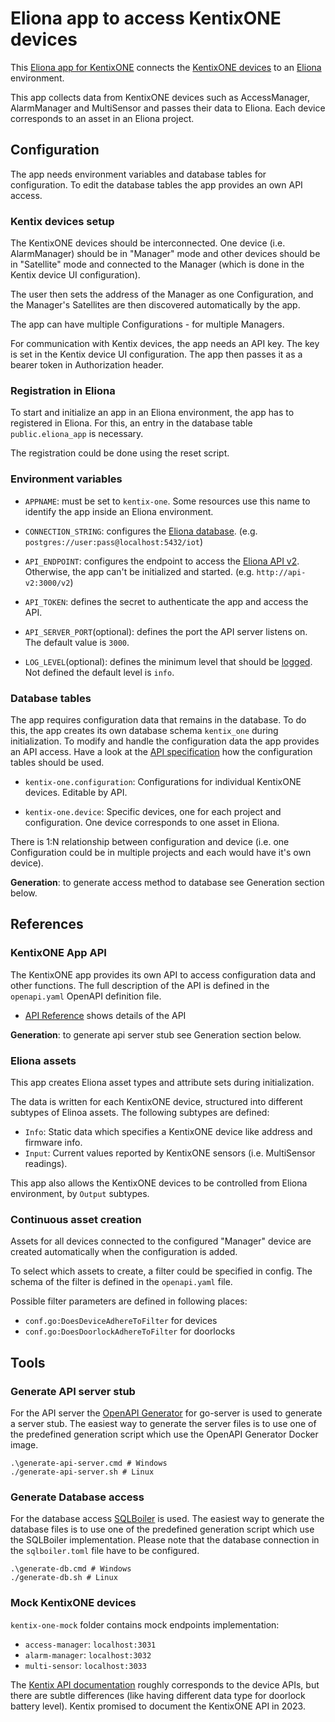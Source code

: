 # Eliona app to access KentixONE devices
This [Eliona app for KentixONE](https://github.com/eliona-smart-building-assistant/kentix-one-app) connects the [KentixONE devices](https://kentix.com/en/kentixone/) to an [Eliona](https://www.eliona.io/) environment.

This app collects data from KentixONE devices such as AccessManager, AlarmManager and MultiSensor and passes their data to Eliona. Each device corresponds to an asset in an Eliona project.

## Configuration

The app needs environment variables and database tables for configuration. To edit the database tables the app provides an own API access.

### Kentix devices setup ###

The KentixONE devices should be interconnected. One device (i.e. AlarmManager) should be in "Manager" mode and other devices should be in "Satellite" mode and connected to the Manager (which is done in the Kentix device UI configuration).

The user then sets the address of the Manager as one Configuration, and the Manager's Satellites are then discovered automatically by the app.

The app can have multiple Configurations - for multiple Managers.

For communication with Kentix devices, the app needs an API key. The key is set in the Kentix device UI configuration. The app then passes it as a bearer token in Authorization header.

### Registration in Eliona ###

To start and initialize an app in an Eliona environment, the app has to registered in Eliona. For this, an entry in the database table `public.eliona_app` is necessary.

The registration could be done using the reset script.

### Environment variables ###

- `APPNAME`: must be set to `kentix-one`. Some resources use this name to identify the app inside an Eliona environment.

- `CONNECTION_STRING`: configures the [Eliona database](https://github.com/eliona-smart-building-assistant/go-utils/tree/main/db). (e.g. `postgres://user:pass@localhost:5432/iot`)

- `API_ENDPOINT`:  configures the endpoint to access the [Eliona API v2](https://github.com/eliona-smart-building-assistant/eliona-api). Otherwise, the app can't be initialized and started. (e.g. `http://api-v2:3000/v2`)

- `API_TOKEN`: defines the secret to authenticate the app and access the API.

- `API_SERVER_PORT`(optional): defines the port the API server listens on. The default value is `3000`.

- `LOG_LEVEL`(optional): defines the minimum level that should be [logged](https://github.com/eliona-smart-building-assistant/go-utils/blob/main/log/README.md). Not defined the default level is `info`.

### Database tables ###

The app requires configuration data that remains in the database. To do this, the app creates its own database schema `kentix_one` during initialization. To modify and handle the configuration data the app provides an API access. Have a look at the [API specification](https://eliona-smart-building-assistant.github.io/open-api-docs/?https://raw.githubusercontent.com/eliona-smart-building-assistant/kentix-one-app/develop/openapi.yaml) how the configuration tables should be used.

- `kentix-one.configuration`: Configurations for individual KentixONE devices. Editable by API.

- `kentix-one.device`: Specific devices, one for each project and configuration. One device corresponds to one asset in Eliona.

There is 1:N relationship between configuration and device (i.e. one Configuration could be in multiple projects and each would have it's own device).

**Generation**: to generate access method to database see Generation section below.


## References

### KentixONE App API ###

The KentixONE app provides its own API to access configuration data and other functions. The full description of the API is defined in the `openapi.yaml` OpenAPI definition file.

- [API Reference](https://eliona-smart-building-assistant.github.io/open-api-docs/?https://raw.githubusercontent.com/eliona-smart-building-assistant/kentix-one-app/develop/openapi.yaml) shows details of the API

**Generation**: to generate api server stub see Generation section below.


### Eliona assets ###

This app creates Eliona asset types and attribute sets during initialization.

The data is written for each KentixONE device, structured into different subtypes of Elinoa assets. The following subtypes are defined:

- `Info`: Static data which specifies a KentixONE device like address and firmware info.
- `Input`: Current values reported by KentixONE sensors (i.e. MultiSensor readings).

This app also allows the KentixONE devices to be controlled from Eliona environment, by `Output` subtypes.

### Continuous asset creation ###

Assets for all devices connected to the configured "Manager" device are created automatically when the configuration is added.

To select which assets to create, a filter could be specified in config. The schema of the filter is defined in the `openapi.yaml` file.

Possible filter parameters are defined in following places:

- `conf.go:DoesDeviceAdhereToFilter` for devices
- `conf.go:DoesDoorlockAdhereToFilter` for doorlocks

## Tools

### Generate API server stub ###

For the API server the [OpenAPI Generator](https://openapi-generator.tech/docs/generators/openapi-yaml) for go-server is used to generate a server stub. The easiest way to generate the server files is to use one of the predefined generation script which use the OpenAPI Generator Docker image.

```
.\generate-api-server.cmd # Windows
./generate-api-server.sh # Linux
```

### Generate Database access ###

For the database access [SQLBoiler](https://github.com/volatiletech/sqlboiler) is used. The easiest way to generate the database files is to use one of the predefined generation script which use the SQLBoiler implementation. Please note that the database connection in the `sqlboiler.toml` file have to be configured.

```
.\generate-db.cmd # Windows
./generate-db.sh # Linux
```

### Mock KentixONE devices ###
`kentix-one-mock` folder contains mock endpoints implementation:
- `access-manager`: `localhost:3031`
- `alarm-manager`: `localhost:3032`
- `multi-sensor`: `localhost:3033`

The [Kentix API documentation](https://kentix.com/transfer/smartapi/alarmmanager) roughly corresponds to the device APIs, but there are subtle differences (like having different data type for doorlock battery level). Kentix promised to document the KentixONE API in 2023.
